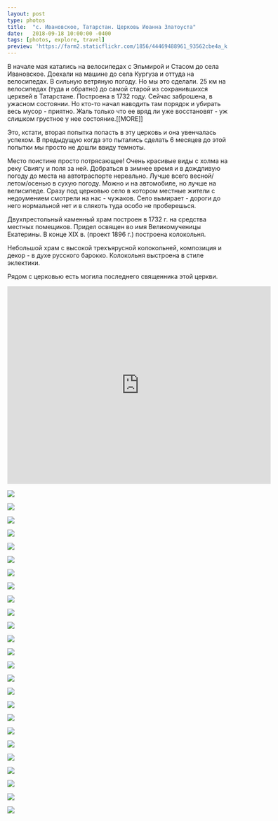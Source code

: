 ```yaml
---
layout: post
type: photos
title:  "с. Ивановское, Татарстан. Церковь Иоанна Златоуста"
date:   2018-09-18 10:00:00 -0400
tags: [photos, explore, travel]
preview: 'https://farm2.staticflickr.com/1856/44469488961_93562cbe4a_k.jpg'
---
```


В начале мая катались на велосипедах с Эльмирой и Стасом до села Ивановское. Доехали на машине до села Кургуза и оттуда на велосипедах. В сильную ветряную погоду. Но мы это сделали. 25 км на велосипедах (туда и обратно) до самой старой из сохранившихся церквей в Татарстане. Построена в 1732 году. Сейчас заброшена, в ужасном состоянии. Но кто-то начал наводить там порядок и убирать весь мусор - приятно. Жаль только что ее вряд ли уже восстановят - уж слишком грустное у нее состояние.[[MORE]]

Это, кстати, вторая попытка попасть в эту церковь и она увенчалась успехом. В предыдущую когда это пытались сделать 6 месяцев до этой попытки мы просто не дошли ввиду темноты.

Место поистине просто потрясающее! Очень красивые виды с холма на реку Свиягу и поля за ней. Добраться в зимнее время и в дождливую погоду до места на автотраспорте нереально. Лучше всего весной/летом/осенью в сухую погоду. Можно и на автомобиле, но лучше на велисипеде. Сразу под церковью село в котором местные жители с недоумением смотрели на нас - чужаков. Село вымирает - дороги до него нормальной нет и в слякоть туда особо не проберешься.

Двухпрестольный каменный храм построен в 1732 г. на средства местных помещиков. Придел освящен во имя Великомученицы Екатерины. В конце XIX в. (проект 1896 г.) построена колокольня.

Небольшой храм с высокой трехъярусной колокольней, композиция и декор - в духе русского барокко. Колокольня выстроена в стиле эклектики.

Рядом с церковью есть могила последнего священника этой церкви.

<iframe src="https://www.google.com/maps/embed?pb=!1m14!1m12!1m3!1d2894.3108415127754!2d48.593492412023636!3d55.42628850048829!2m3!1f0!2f0!3f0!3m2!1i1024!2i768!4f13.1!5e1!3m2!1sru!2sca!4v1551037184182" width="600" height="450" frameborder="0" style="border:0" allowfullscreen="" loading="lazy" class="post-map"></iframe>

![](https://farm2.staticflickr.com/1870/44469468861_d196c9b0e6_k.jpg)

![](https://farm2.staticflickr.com/1847/43559754185_fa5f4be451_k.jpg)

![](https://farm2.staticflickr.com/1841/44419724912_61342d5986_k.jpg)

![](https://farm2.staticflickr.com/1875/44469480681_63db5a56c6_k.jpg)

![](https://farm2.staticflickr.com/1845/44419731062_f595637d8b_k.jpg)

![](https://farm2.staticflickr.com/1893/44469486601_3627a7e9a9_k.jpg)

![](https://farm2.staticflickr.com/1874/44469488061_e8368b6d7d_k.jpg)

![](https://farm2.staticflickr.com/1856/44469488961_93562cbe4a_k.jpg)

![](https://farm2.staticflickr.com/1885/44419737282_67e1c74478_k.jpg)

![](https://farm2.staticflickr.com/1886/43751467254_5ce701c5ba_k.jpg)

![](https://farm2.staticflickr.com/1853/43751468184_f929d11a40_k.jpg)

![](https://farm2.staticflickr.com/1855/43751469464_51aaf6df01_k.jpg)

![](https://farm2.staticflickr.com/1888/43751471174_183bccab46_k.jpg)

![](https://farm2.staticflickr.com/1875/43751472564_11d619d21d_k.jpg)

![](https://farm2.staticflickr.com/1859/43751474234_5ae7db5882_k.jpg)

![](https://farm2.staticflickr.com/1889/43751476014_c242392236_k.jpg)

![](https://farm2.staticflickr.com/1851/44419749042_87462ceb38_k.jpg)

![](https://farm2.staticflickr.com/1845/44419750592_8556e4a170_k.jpg)

![](https://farm2.staticflickr.com/1879/44419752002_96b1ceba1a_k.jpg)

![](https://farm2.staticflickr.com/1887/44419754142_d77c396316_k.jpg)

![](https://farm2.staticflickr.com/1869/42660388140_20193fd185_k.jpg)

![](https://farm2.staticflickr.com/1892/42660389360_65c6ecfafd_k.jpg)

![](https://farm2.staticflickr.com/1870/42660390170_c8acc150cd_k.jpg)

![](https://farm2.staticflickr.com/1852/43559744365_7a4d05b396_k.jpg)

![](https://farm2.staticflickr.com/1881/44469457411_a582078024_k.jpg)
